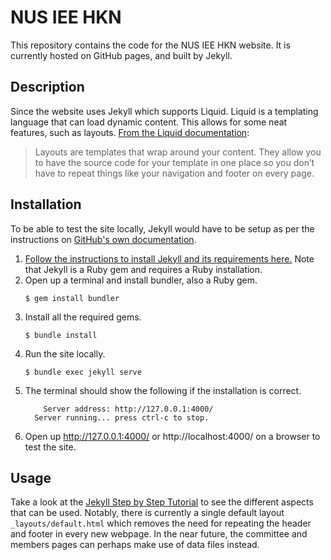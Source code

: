 # NUS IEE HKN

This repository contains the code for the NUS IEE HKN website. It is currently hosted on GitHub pages, and built by Jekyll.

## Description

Since the website uses Jekyll which supports Liquid. Liquid is a templating language that can load dynamic content. This allows for some neat features, such as layouts. [From the Liquid documentation](https://jekyllrb.com/docs/layouts/):

> Layouts are templates that wrap around your content. They allow you to have the source code for your template in one place so you don’t have to repeat things like your navigation and footer on every page.

## Installation

To be able to test the site locally, Jekyll would have to be setup as per the instructions on [GitHub's own documentation](https://docs.github.com/en/github/working-with-github-pages/testing-your-github-pages-site-locally-with-jekyll).

1. [Follow the instructions to install Jekyll and its requirements here.](https://jekyllrb.com/docs/installation/) Note that Jekyll is a Ruby gem and requires a Ruby installation.
1. Open up a terminal and install bundler, also a Ruby gem.
	```
	$ gem install bundler
	```
1. Install all the required gems.
	```
	$ bundle install
	```
1. Run the site locally.
	```
	$ bundle exec jekyll serve
	```
1. The terminal should show the following if the installation is correct.
	```
	    Server address: http://127.0.0.1:4000/
  	  Server running... press ctrl-c to stop.
	```
1. Open up http://127.0.0.1:4000/ or http://localhost:4000/ on a browser to test the site.

## Usage

Take a look at the [Jekyll Step by Step Tutorial](https://jekyllrb.com/docs/step-by-step/01-setup/) to see the different aspects that can be used. Notably, there is currently a single default layout `_layouts/default.html` which removes the need for repeating the header and footer in every new webpage. In the near future, the committee and members pages can perhaps make use of data files instead.
